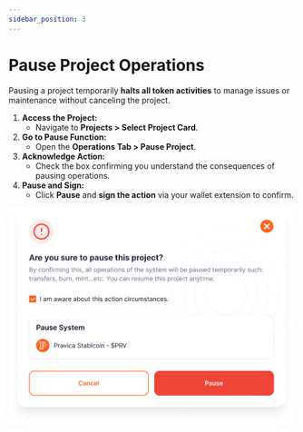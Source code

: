 ```yaml
---
sidebar_position: 3
---
```


# Pause Project Operations
Pausing a project temporarily **halts all token activities** to manage issues or maintenance without canceling the project.

1. **Access the Project:**
    - Navigate to **Projects > Select Project Card**.
2. **Go to Pause Function:**
    - Open the **Operations Tab > Pause Project**.
3. **Acknowledge Action:**
    - Check the box confirming you understand the consequences of pausing operations.
4. **Pause and Sign:**
    - Click **Pause** and **sign the action** via your wallet extension to confirm.

![image.png](ip-imgs/pause.png)